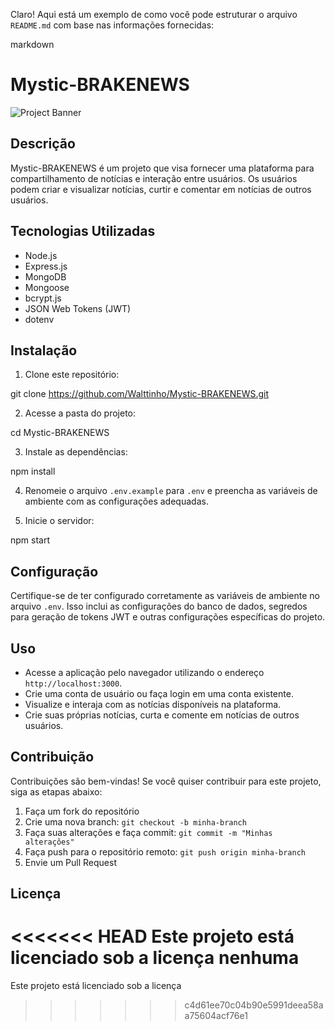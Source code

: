 Claro! Aqui está um exemplo de como você pode estruturar o arquivo `README.md` com base nas informações fornecidas:

markdown
# Mystic-BRAKENEWS

![Project Banner](banner.png)

## Descrição
Mystic-BRAKENEWS é um projeto que visa fornecer uma plataforma para compartilhamento de notícias e interação entre usuários. Os usuários podem criar e visualizar notícias, curtir e comentar em notícias de outros usuários.

## Tecnologias Utilizadas
- Node.js
- Express.js
- MongoDB
- Mongoose
- bcrypt.js
- JSON Web Tokens (JWT)
- dotenv

## Instalação
1. Clone este repositório:


git clone https://github.com/Walttinho/Mystic-BRAKENEWS.git


2. Acesse a pasta do projeto:


cd Mystic-BRAKENEWS


3. Instale as dependências:


npm install


4. Renomeie o arquivo `.env.example` para `.env` e preencha as variáveis de ambiente com as configurações adequadas.

5. Inicie o servidor:


npm start


## Configuração
Certifique-se de ter configurado corretamente as variáveis de ambiente no arquivo `.env`. Isso inclui as configurações do banco de dados, segredos para geração de tokens JWT e outras configurações específicas do projeto.

## Uso
- Acesse a aplicação pelo navegador utilizando o endereço `http://localhost:3000`.
- Crie uma conta de usuário ou faça login em uma conta existente.
- Visualize e interaja com as notícias disponíveis na plataforma.
- Crie suas próprias notícias, curta e comente em notícias de outros usuários.

## Contribuição
Contribuições são bem-vindas! Se você quiser contribuir para este projeto, siga as etapas abaixo:
1. Faça um fork do repositório
2. Crie uma nova branch: `git checkout -b minha-branch`
3. Faça suas alterações e faça commit: `git commit -m "Minhas alterações"`
4. Faça push para o repositório remoto: `git push origin minha-branch`
5. Envie um Pull Request

## Licença
<<<<<<< HEAD
Este projeto está licenciado sob a licença nenhuma
=======
Este projeto está licenciado sob a licença

>>>>>>> c4d61ee70c04b90e5991deea58aa75604acf76e1
